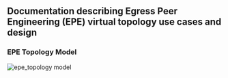 ## Documentation describing Egress Peer Engineering (EPE) virtual topology use cases and design

### EPE Topology Model 
![epe_topology model](https://wwwin-github.cisco.com/spa-ie/jalapeno/blob/master/docs/epe/EPETopology_Edge_collection.png "epe topology model")

